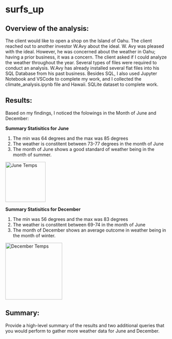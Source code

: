 # surfs_up

## Overview of the analysis: 
The client would like to open a shop on the Island of Oahu. The client reached out to another investor W.Avy about the ideal. W. Avy was pleased with the ideal. However, he was concerned about the weather in Oahu; having a prior business, it was a concern. The client asked if I could analyze the weather throughout the year. Several types of files were required to conduct an analysis. W.Avy has already installed several flat files into his SQL Database from his past business. Besides SQL, I also used Jupyter Notebook and VSCode to complete my work, and I collected the climate_analysis.ipynb file and Hawaii. SQLite dataset to complete work. 

## Results: 
Based on my findings, I noticed the folowings in the Month of June and December:

  **Summary Statisitics for June**
  1. The min was 64 degrees and the max was 85 degrees
  2. The weather is constitent between 73-77 degrees in the month of June
  3. The month of June shows a good standard of weather being in the month of summer.  
  
  <img width="125" alt="June Temps" src="https://user-images.githubusercontent.com/106892740/182656568-2cd0c990-21ad-48e2-927e-63e6b86c1dfd.png">

  
  
  **Summary Statisitics for December** 
  1. The min was 56 degrees and the max was 83 degrees
  2. The weather is constitent between 69-74 in the month of June
  3. The month of December shows an average outcome in weather being in the month of winter. 
  
  <img width="177" alt="December Temps" src="https://user-images.githubusercontent.com/106892740/182656539-2d2c970a-6ce9-4f92-8c20-51913452036e.png">

  
  
## Summary: 
Provide a high-level summary of the results and two additional queries that you would perform to gather more weather data for June and December.
